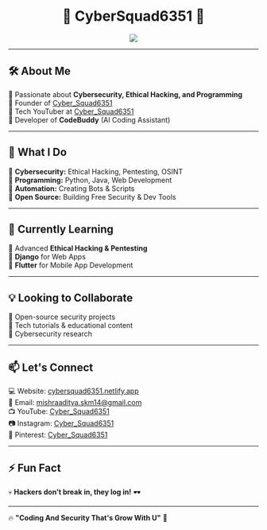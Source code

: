 <h1 align="center">🚀 CyberSquad6351 🚀</h1>  
<p align="center">
  <img src="https://readme-typing-svg.herokuapp.com?font=Fira+Code&size=22&pause=1000&color=00FF00&center=true&width=800&lines=Ethical+Hacker+%7C+Python+%7C+Cyber+Security+%7C+Tech+YouTuber;Welcome+to+my+Cyber+World!">
</p>

---

## 🛠️ About Me  
🔹 Passionate about **Cybersecurity, Ethical Hacking, and Programming**  
🔹 Founder of [Cyber_Squad6351](https://cybersquad6351.netlify.app/)  
🔹 Tech YouTuber at [Cyber_Squad6351](https://www.youtube.com/@Cyber_Squad6351)  
🔹 Developer of **CodeBuddy** (AI Coding Assistant)  

---

## 🚀 What I Do  
🔹 **Cybersecurity:** Ethical Hacking, Pentesting, OSINT  
🔹 **Programming:** Python, Java, Web Development  
🔹 **Automation:** Creating Bots & Scripts  
🔹 **Open Source:** Building Free Security & Dev Tools  

---

## 🌱 Currently Learning  
🔹 Advanced **Ethical Hacking & Pentesting**  
🔹 **Django** for Web Apps  
🔹 **Flutter** for Mobile App Development  

---

## 💡 Looking to Collaborate  
🔹 Open-source security projects  
🔹 Tech tutorials & educational content  
🔹 Cybersecurity research  

---

## 📫 Let's Connect  
💻 Website: [cybersquad6351.netlify.app](https://cybersquad6351.netlify.app/)  
📩 Email: mishraaditya.skm14@gmail.com  
📺 YouTube: [Cyber_Squad6351](https://www.youtube.com/@Cyber_Squad6351)  
📷 Instagram: [Cyber_Squad6351](https://www.instagram.com/cyber_squad6351/)  
📌 Pinterest: [Cyber_Squad6351](https://www.pinterest.com/Cyber_Squad6351/)  

---

## ⚡ Fun Fact  
💀 **Hackers don’t break in, they log in!** 🕶️  

---

🔥 **"Coding And Security That's Grow With U"** 🚀  
